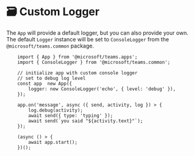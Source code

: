 # 🗃️ Custom Logger

The `App` will provide a default logger, but you can also provide your own. The default `Logger` instance will be set to `ConsoleLogger` from the `@microsoft/teams.common` package.

```
    import { App } from '@microsoft/teams.apps';
    import { ConsoleLogger } from '@microsoft/teams.common';
    
    // initialize app with custom console logger
    // set to debug log level
    const app  new App({
        logger: new ConsoleLogger('echo', { level: 'debug' }),
    });
    
    app.on('message', async ({ send, activity, log }) > {
        log.debug(activity);
        await send({ type: 'typing' });
        await send(`you said "${activity.text}"`);
    });
    
    (async () > {
        await app.start();
    })();
```